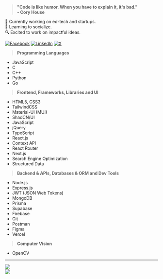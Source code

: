 > <b>"Code is like humor. When you have to explain it, it's bad."<br>- Cory House</b>

<p>🔭 Currently working on ed-tech and startups.<br>🌿 Learning to socialize.<br>🔍 Excited to work on impactful ideas.</p>

[![Facebook](https://img.shields.io/badge/Facebook-%231877F2.svg?logo=Facebook&logoColor=white)](https://facebook.com/forhadhossain.me) [![LinkedIn](https://img.shields.io/badge/LinkedIn-%230077B5.svg?logo=linkedin&logoColor=white)](https://linkedin.com/in/mahrufforhad) [![X](https://img.shields.io/badge/X-black.svg?logo=X&logoColor=white)](https://x.com/mahrufforhad)

> <b>Programming Languages</b>
- JavaScript
- C
- C++
- Python
- Go

> <b>Frontend, Frameworks, Libraries and UI</b>
- HTML5, CSS3
- TailwindCSS
- Material-UI (MUI)
- ShadCN/UI
- JavaScript
- jQuery
- TypeScript
- React.js
- Context API
- React Router
- Next.js
- Search Engine Optimization
- Structured Data

> <b>Backend & APIs, Databases & ORM and Dev Tools</b>
- Node.js
- Express.js
- JWT (JSON Web Tokens)
- MongoDB
- Prisma
- Supabase
- Firebase
- Git
- Postman
- Figma
- Vercel

> <b>Computer Vision</b>
- OpenCV

---

![](https://github-readme-stats.vercel.app/api/top-langs/?username=mahrufforhad&theme=github_dark&hide_border=true&include_all_commits=true&count_private=true&layout=compact)<br>
![](https://github-readme-streak-stats.herokuapp.com/?user=mahrufforhad&theme=dark&hide_border=true)
